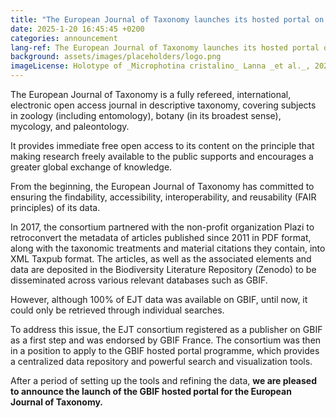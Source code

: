 ```yaml
---
title: "The European Journal of Taxonomy launches its hosted portal on GBIF"
date: 2025-1-20 16:45:45 +0200
categories: announcement
lang-ref: The European Journal of Taxonomy launches its hosted portal on GBIF
background: assets/images/placeholders/logo.png
imageLicense: Holotype of _Microphotina cristalino_ Lanna _et al._, 2023, ♂ (MPEG05050654).
---
```


The European Journal of Taxonomy is a fully refereed, international, electronic open access journal in descriptive taxonomy, covering subjects in zoology (including entomology), botany (in its broadest sense), mycology, and paleontology.

It provides immediate free open access to its content on the principle that making research freely available to the public supports and encourages a greater global exchange of knowledge.

From the beginning, the European Journal of Taxonomy has committed to ensuring the findability, accessibility, interoperability, and reusability (FAIR principles) of its data.

In 2017, the consortium partnered with the non-profit organization Plazi to retroconvert the metadata of articles published since 2011 in PDF format, along with the taxonomic treatments and material citations they contain, into XML Taxpub format. The articles, as well as the associated elements and data are deposited in the Biodiversity Literature Repository (Zenodo) to be disseminated across various relevant databases such as GBIF.

However, although 100% of EJT data was available on GBIF, until now, it could only be retrieved through individual searches.

To address this issue, the EJT consortium registered as a publisher on GBIF as a first step and was endorsed by GBIF France. The consortium was then in a position to apply to the GBIF hosted portal programme, which provides a centralized data repository and powerful search and visualization tools.

After a period of setting up the tools and refining the data, **we are pleased to announce the launch of the GBIF hosted portal for the European Journal of Taxonomy.**
